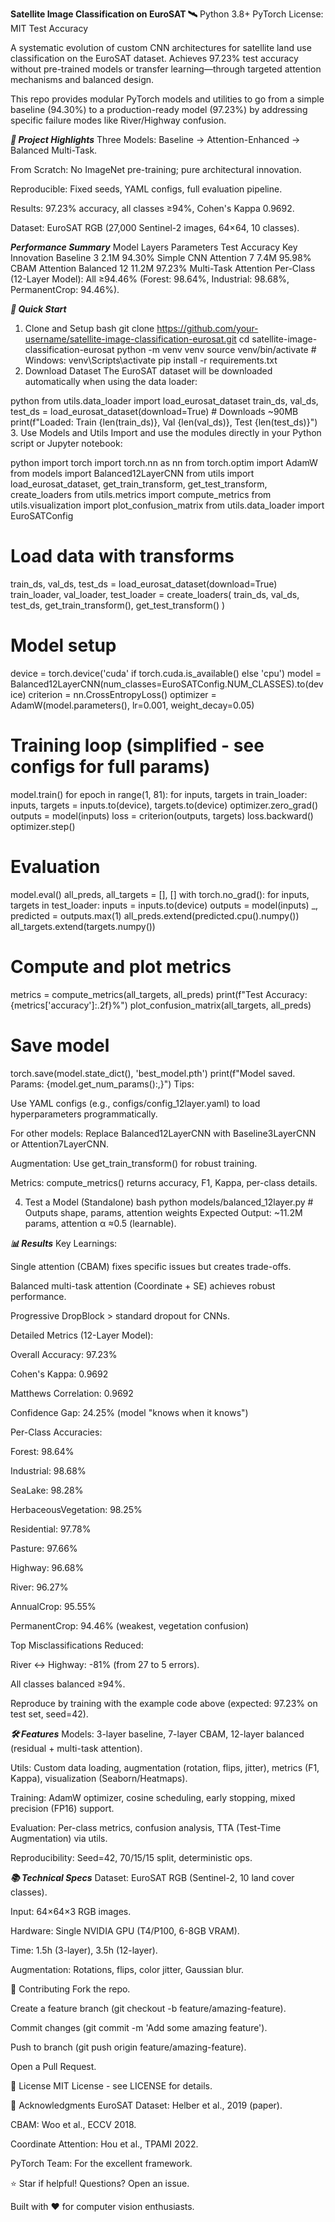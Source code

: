 **Satellite Image Classification on EuroSAT 🛰️**
Python 3.8+
PyTorch
License: MIT
Test Accuracy

A systematic evolution of custom CNN architectures for satellite land use classification on the EuroSAT dataset. Achieves 97.23% test accuracy without pre-trained models or transfer learning—through targeted attention mechanisms and balanced design.

This repo provides modular PyTorch models and utilities to go from a simple baseline (94.30%) to a production-ready model (97.23%) by addressing specific failure modes like River/Highway confusion.

***🎯 Project Highlights***
Three Models: Baseline → Attention-Enhanced → Balanced Multi-Task.

From Scratch: No ImageNet pre-training; pure architectural innovation.

Reproducible: Fixed seeds, YAML configs, full evaluation pipeline.

Results: 97.23% accuracy, all classes ≥94%, Cohen's Kappa 0.9692.

Dataset: EuroSAT RGB (27,000 Sentinel-2 images, 64×64, 10 classes).

***Performance Summary***
Model	Layers	Parameters	Test Accuracy	Key Innovation
Baseline	3	2.1M	94.30%	Simple CNN
Attention	7	7.4M	95.98%	CBAM Attention
Balanced	12	11.2M	97.23%	Multi-Task Attention
Per-Class (12-Layer Model): All ≥94.46% (Forest: 98.64%, Industrial: 98.68%, PermanentCrop: 94.46%).

***🚀 Quick Start***
1. Clone and Setup
bash
git clone https://github.com/your-username/satellite-image-classification-eurosat.git
cd satellite-image-classification-eurosat
python -m venv venv
source venv/bin/activate  # Windows: venv\Scripts\activate
pip install -r requirements.txt
2. Download Dataset
The EuroSAT dataset will be downloaded automatically when using the data loader:

python
from utils.data_loader import load_eurosat_dataset
train_ds, val_ds, test_ds = load_eurosat_dataset(download=True)  # Downloads ~90MB
print(f"Loaded: Train {len(train_ds)}, Val {len(val_ds)}, Test {len(test_ds)}")
3. Use Models and Utils
Import and use the modules directly in your Python script or Jupyter notebook:

python
import torch
import torch.nn as nn
from torch.optim import AdamW
from models import Balanced12LayerCNN
from utils import load_eurosat_dataset, get_train_transform, get_test_transform, create_loaders
from utils.metrics import compute_metrics
from utils.visualization import plot_confusion_matrix
from utils.data_loader import EuroSATConfig

# Load data with transforms
train_ds, val_ds, test_ds = load_eurosat_dataset(download=True)
train_loader, val_loader, test_loader = create_loaders(
    train_ds, val_ds, test_ds, get_train_transform(), get_test_transform()
)

# Model setup
device = torch.device('cuda' if torch.cuda.is_available() else 'cpu')
model = Balanced12LayerCNN(num_classes=EuroSATConfig.NUM_CLASSES).to(device)
criterion = nn.CrossEntropyLoss()
optimizer = AdamW(model.parameters(), lr=0.001, weight_decay=0.05)

# Training loop (simplified - see configs for full params)
model.train()
for epoch in range(1, 81):
    for inputs, targets in train_loader:
        inputs, targets = inputs.to(device), targets.to(device)
        optimizer.zero_grad()
        outputs = model(inputs)
        loss = criterion(outputs, targets)
        loss.backward()
        optimizer.step()

# Evaluation
model.eval()
all_preds, all_targets = [], []
with torch.no_grad():
    for inputs, targets in test_loader:
        inputs = inputs.to(device)
        outputs = model(inputs)
        _, predicted = outputs.max(1)
        all_preds.extend(predicted.cpu().numpy())
        all_targets.extend(targets.numpy())

# Compute and plot metrics
metrics = compute_metrics(all_targets, all_preds)
print(f"Test Accuracy: {metrics['accuracy']:.2f}%")
plot_confusion_matrix(all_targets, all_preds)

# Save model
torch.save(model.state_dict(), 'best_model.pth')
print(f"Model saved. Params: {model.get_num_params():,}")
Tips:

Use YAML configs (e.g., configs/config_12layer.yaml) to load hyperparameters programmatically.

For other models: Replace Balanced12LayerCNN with Baseline3LayerCNN or Attention7LayerCNN.

Augmentation: Use get_train_transform() for robust training.

Metrics: compute_metrics() returns accuracy, F1, Kappa, per-class details.

4. Test a Model (Standalone)
bash
python models/balanced_12layer.py  # Outputs shape, params, attention weights
Expected Output: ~11.2M params, attention α ≈0.5 (learnable).

***📊 Results***
Key Learnings:

Single attention (CBAM) fixes specific issues but creates trade-offs.

Balanced multi-task attention (Coordinate + SE) achieves robust performance.

Progressive DropBlock > standard dropout for CNNs.

Detailed Metrics (12-Layer Model):

Overall Accuracy: 97.23%

Cohen's Kappa: 0.9692

Matthews Correlation: 0.9692

Confidence Gap: 24.25% (model "knows when it knows")

Per-Class Accuracies:

Forest: 98.64%

Industrial: 98.68%

SeaLake: 98.28%

HerbaceousVegetation: 98.25%

Residential: 97.78%

Pasture: 97.66%

Highway: 96.68%

River: 96.27%

AnnualCrop: 95.55%

PermanentCrop: 94.46% (weakest, vegetation confusion)

Top Misclassifications Reduced:

River ↔ Highway: -81% (from 27 to 5 errors).

All classes balanced ≥94%.

Reproduce by training with the example code above (expected: 97.23% on test set, seed=42).

***🛠️ Features***
Models: 3-layer baseline, 7-layer CBAM, 12-layer balanced (residual + multi-task attention).

Utils: Custom data loading, augmentation (rotation, flips, jitter), metrics (F1, Kappa), visualization (Seaborn/Heatmaps).

Training: AdamW optimizer, cosine scheduling, early stopping, mixed precision (FP16) support.

Evaluation: Per-class metrics, confusion analysis, TTA (Test-Time Augmentation) via utils.

Reproducibility: Seed=42, 70/15/15 split, deterministic ops.

***📚 Technical Specs***
Dataset: EuroSAT RGB (Sentinel-2, 10 land cover classes).

Input: 64×64×3 RGB images.

Hardware: Single NVIDIA GPU (T4/P100, 6-8GB VRAM).

Time: 1.5h (3-layer), 3.5h (12-layer).

Augmentation: Rotations, flips, color jitter, Gaussian blur.

🤝 Contributing
Fork the repo.

Create a feature branch (git checkout -b feature/amazing-feature).

Commit changes (git commit -m 'Add some amazing feature').

Push to branch (git push origin feature/amazing-feature).

Open a Pull Request.

📄 License
MIT License - see LICENSE for details.

🙏 Acknowledgments
EuroSAT Dataset: Helber et al., 2019 (paper).

CBAM: Woo et al., ECCV 2018.

Coordinate Attention: Hou et al., TPAMI 2022.

PyTorch Team: For the excellent framework.


⭐ Star if helpful! Questions? Open an issue.

Built with ❤️ for computer vision enthusiasts.

